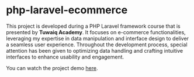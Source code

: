 # php-laravel-ecommerce
This project is developed during a PHP Laravel framework course that is presented by **Tuwaiq Academy**. It focuses on e-commerce functionalities, leveraging my expertise in data manipulation and interface design to deliver a seamless user experience. Throughout the development process, special attention has been given to optimizing data handling and crafting intuitive interfaces to enhance usability and engagement.

You can watch the project demo [here](link_to_your_video).
